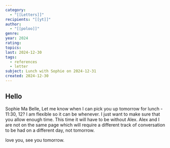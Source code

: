 ```yaml
---
category:
  - "[[Letters]]"
recipients: "[[yt]]"
author:
  - "[[poloo]]"
genre: 
year: 2024
rating: 
topics: 
last: 2024-12-30
tags:
  - references
  - letter
subject: Lunch with Sophie on 2024-12-31
created: 2024-12-30
---
```

## Hello

Sophie Ma Belle,
Let me know when I can pick you up tomorrow for lunch - 11:30, 12? I am flexible so it can be whenever. I just want to make sure that you allow enough time. 
This time it will have to be without Alex. Alex and I are not on the same page which will require a different track of conversation to be had on a different day, not tomorrow.

love you, see you tomorrow.



